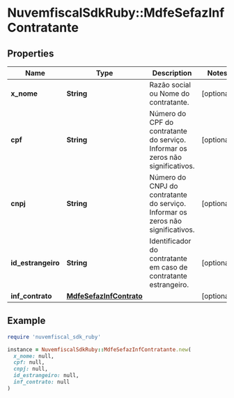 # NuvemfiscalSdkRuby::MdfeSefazInfContratante

## Properties

| Name | Type | Description | Notes |
| ---- | ---- | ----------- | ----- |
| **x_nome** | **String** | Razão social ou Nome do contratante. | [optional] |
| **cpf** | **String** | Número do CPF do contratante do serviço.  Informar os zeros não significativos. | [optional] |
| **cnpj** | **String** | Número do CNPJ do contratante do serviço.  Informar os zeros não significativos. | [optional] |
| **id_estrangeiro** | **String** | Identificador do contratante em caso de contratante estrangeiro. | [optional] |
| **inf_contrato** | [**MdfeSefazInfContrato**](MdfeSefazInfContrato.md) |  | [optional] |

## Example

```ruby
require 'nuvemfiscal_sdk_ruby'

instance = NuvemfiscalSdkRuby::MdfeSefazInfContratante.new(
  x_nome: null,
  cpf: null,
  cnpj: null,
  id_estrangeiro: null,
  inf_contrato: null
)
```

